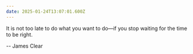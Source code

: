 ```yaml
---
date: 2025-01-24T13:07:01.600Z
---
```


It is not too late to do what you want to do—if you stop waiting for the time to be right.

-- James Clear